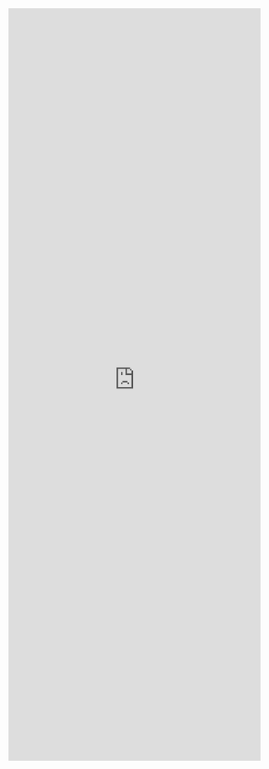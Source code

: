 <iframe title='TextField Examples' src='https://fabricweb.z5.web.core.windows.net/pr-deploy-site/refs/pull/9333/merge/fabric-website-resources/dist/index.html#/examples/textfield?docsExample=true' frameborder='no' width='100%' height='1500'>
